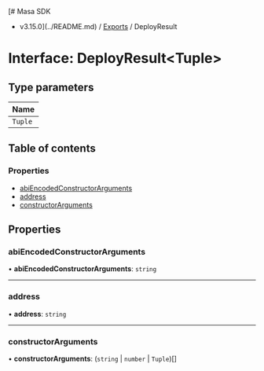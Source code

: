 [# Masa SDK
 - v3.15.0](../README.md) / [Exports](../modules.md) / DeployResult

# Interface: DeployResult\<Tuple\>

## Type parameters

| Name |
| :------ |
| `Tuple` |

## Table of contents

### Properties

- [abiEncodedConstructorArguments](DeployResult.md#abiencodedconstructorarguments)
- [address](DeployResult.md#address)
- [constructorArguments](DeployResult.md#constructorarguments)

## Properties

### abiEncodedConstructorArguments

• **abiEncodedConstructorArguments**: `string`

___

### address

• **address**: `string`

___

### constructorArguments

• **constructorArguments**: (`string` \| `number` \| `Tuple`)[]
